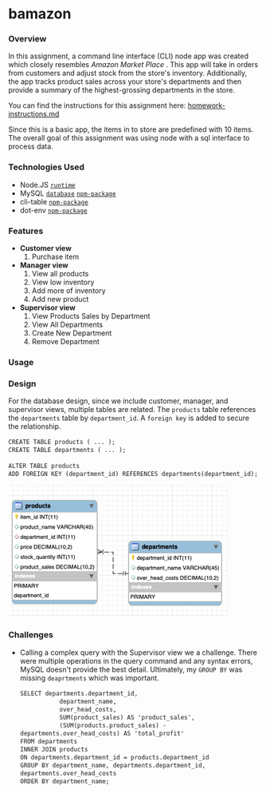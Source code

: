 # bamazon



### Overview

In this assignment, a command line interface (CLI) node app was created which closely resembles *Amazon Market Place* . This app will take in orders from customers and adjust stock from the store's inventory. Additionally, the app tracks product sales across your store's departments and then provide a summary of the highest-grossing departments in the store. 

You can find the instructions for this assignment here: [homework-instructions.md](https://github.com/ekeoid/UNC-Bootcamp-2019-Class/blob/master/01-Class-Content/12-mysql/02-Homework/Instructions/homework_instructions.md)

Since this is a basic app, the items in to store are predefined with 10 items. The overall goal of this assignment was using node with a sql interface to process data.


### Technologies Used

- Node.JS [`runtime`](https://nodejs.org/en/docs/)
- MySQL [`database`](https://dev.mysql.com/doc/) [`npm-package`](https://www.npmjs.com/package/mysql)
- cli-table [`npm-package`](https://www.npmjs.com/package/cli-table)
- dot-env [`npm-package`](https://www.npmjs.com/package/dot-env)

### Features

- **Customer view**
  1. Purchase item
- **Manager view**
  1. View all products
  2. View low inventory
  3. Add more of inventory
  4. Add new product
- **Supervisor view**
  1. View Products Sales by Department
  2. View All Departments
  3. Create New Department
  4. Remove Department

### Usage

### Design

For the database design, since we include customer, manager, and supervisor views, multiple tables are related. The `products` table references the `departments` table by `department_id`. A `foreign key` is added to secure the relationship.

```mysql
CREATE TABLE products ( ... );
CREATE TABLE departments ( ... );

ALTER TABLE products
ADD FOREIGN KEY (department_id) REFERENCES departments(department_id);
```
![Database Diagram](readme/db-diagram.png)







### Challenges

- Calling a complex query with the Supervisor view we a challenge. There were multiple operations in the query command and any syntax errors, MySQL doesn't provide the best detail. Ultimately, my `GROUP BY` was missing `deaprtments` which was important. 

  ```mysql
  SELECT departments.department_id,
  			 department_name, 
  			 over_head_costs, 
  			 SUM(product_sales) AS 'product_sales',
  			 (SUM(products.product_sales) - departments.over_head_costs) AS 'total_profit'
  FROM departments
  INNER JOIN products
  ON departments.department_id = products.department_id
  GROUP BY department_name, departments.department_id, departments.over_head_costs
  ORDER BY department_name;
  ```

  

